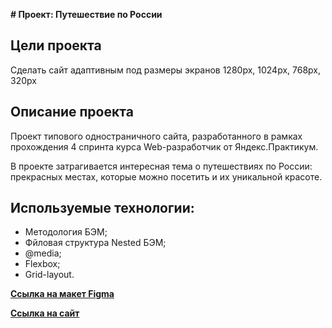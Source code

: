 **# Проект: Путешествие по России**
## Цели проекта
Сделать сайт адаптивным под размеры экранов 1280px, 1024px, 768px, 320px
## Описание проекта
Проект типового одностраничного сайта, разработанного в рамках прохождения 4 спринта курса Web-разработчик от Яндекс.Практикум.

В проекте затрагивается интересная тема о путешествиях по России: прекрасных местах, которые можно посетить и их уникальной красоте.


## Используемые технологии:
- Методология БЭМ;
- Фйловая структура Nested БЭМ;
- @media;
- Flexbox;
- Grid-layout.

[**Ссылка на макет Figma**](https://www.figma.com/file/5S2WSbEFL6awjVWJ0NWL8Q/Sprint-3_-Russia-_-desktop-mobile?node-id=28503%3A0)


[**Ссылка на сайт**](https://anniefarafonova.github.io/russian-travel/)

